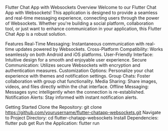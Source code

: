 Flutter Chat App with Websockets
Overview
Welcome to our Flutter Chat App with Websockets! This application is designed to provide a seamless and real-time messaging experience, connecting users through the power of Websockets. Whether you're building a social platform, collaboration tool, or just want to enhance communication in your application, this Flutter Chat App is a robust solution.

Features
Real-Time Messaging: Instantaneous communication with real-time updates powered by Websockets.
Cross-Platform Compatibility: Works seamlessly on both Android and iOS platforms.
User-Friendly Interface: Intuitive design for a smooth and enjoyable user experience.
Secure Communication: Utilizes secure Websockets with encryption and authentication measures.
Customization Options: Personalize your chat experience with themes and notification settings.
Group Chats: Foster collaboration with group chat functionality.
Media Sharing: Share images, videos, and files directly within the chat interface.
Offline Messaging: Messages sync intelligently when the connection is re-established.
Notification Alerts: Stay informed with instant notification alerts.

Getting Started
Clone the Repository:
git clone https://github.com/yourusername/flutter-chatapp-websockets.git
Navigate to Project Directory:
cd flutter-chatapp-websockets
Install Dependencies:
flutter pub get
Run the Application:
flutter run
